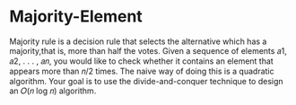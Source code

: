 # Majority-Element

Majority rule is a decision rule that selects the alternative which has a majority,that is, more than half the votes. Given a sequence of elements 𝑎1, 𝑎2, . . . , 𝑎𝑛, you would like to check whether it contains an element that appears more than 𝑛/2 times. The naive way of doing this is a quadratic algorithm. Your goal is to use the divide-and-conquer technique to design an 𝑂(𝑛 log 𝑛) algorithm.
